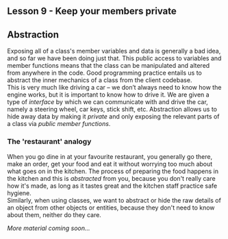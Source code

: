 ## Lesson 9 - Keep your members private

## Abstraction

Exposing all of a class's member variables and data is generally a bad idea, and so far we have been doing just that. This public access to variables and member functions means that the class can be manipulated and altered from anywhere in the code. Good programming practice entails us to abstract the inner mechanics of a class from the client codebase. <br>
This is very much like driving a car – we don’t always need to know how the engine works, but it is important to know how to drive it. We are given a type of _interface_ by which we can communicate with and drive the car, namely a steering wheel, car keys, stick shift, etc. Abstraction allows us to hide away data by making it _private_ and only exposing the relevant parts of a class via _public member functions_.

### The 'restaurant' analogy

When you go dine in at your favourite restaurant, you generally go there, make an order, get your food and eat it without worrying too much about what goes on in the kitchen.
The process of preparing the food happens in the kitchen and this is _abstracted_ from you, because you don't really care how it's made, as long as it tastes great and the kitchen staff practice safe hygiene. <br>
Similarly, when using classes, we want to abstract or hide the raw details of an object from other objects or entities, because they don't need to know about them, neither do they care.

_More material coming soon..._
